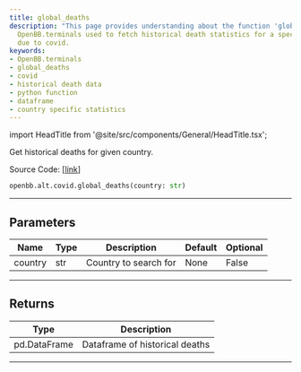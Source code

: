 ```yaml
---
title: global_deaths
description: "This page provides understanding about the function 'global_deaths' from"
  OpenBB.terminals used to fetch historical death statistics for a specified country
  due to covid.
keywords:
- OpenBB.terminals
- global_deaths
- covid
- historical death data
- python function
- dataframe
- country specific statistics
---
```


import HeadTitle from '@site/src/components/General/HeadTitle.tsx';

<HeadTitle title="alt.covid.global_deaths - Reference | OpenBB SDK Docs" />

Get historical deaths for given country.

Source Code: [[link](https://github.com/OpenBB-finance/OpenBBTerminal/tree/main/openbb_terminal/alternative/covid/covid_model.py#L73)]

```python
openbb.alt.covid.global_deaths(country: str)
```

---

## Parameters

| Name | Type | Description | Default | Optional |
| ---- | ---- | ----------- | ------- | -------- |
| country | str | Country to search for | None | False |


---

## Returns

| Type | Description |
| ---- | ----------- |
| pd.DataFrame | Dataframe of historical deaths |
---
